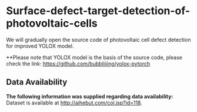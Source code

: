# Surface-defect-target-detection-of-photovoltaic-cells
We will gradually open the source code of photovoltaic cell defect detection for improved YOLOX model.

**Please note that YOLOX model is the basis of the source code, please check the link: 
https://github.com/bubbliiiing/yolox-pytorch

## Data Availability
**The following information was supplied regarding data availability:**
Dataset is available at http://aihebut.com/col.jsp?id=118. 
